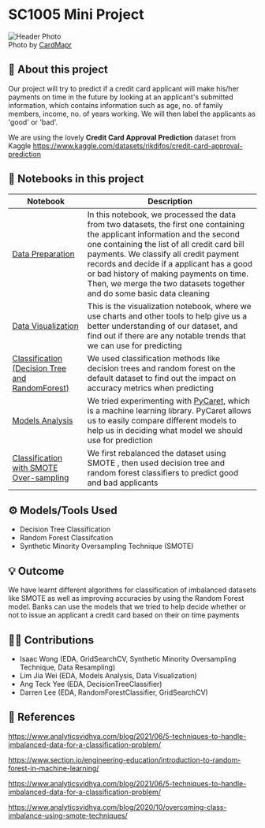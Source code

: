 # SC1005 Mini Project 
![Header Photo](https://res.cloudinary.com/jiawoi/image/upload/v1650712074/banner.jpg)\
Photo by [CardMapr](https://unsplash.com/@cardmapr?utm_source=unsplash&utm_medium=referral&utm_content=creditCopyText)
  
  
## 🎨 About this project
Our project will try to predict if a credit card applicant will make his/her payments on time in the future by looking at an applicant's submitted information, which contains information such as age, no. of family members, income, no. of years working. We will then label the applicants as 'good' or 'bad'.  

We are using the lovely **Credit Card Approval Prediction** dataset from Kaggle https://www.kaggle.com/datasets/rikdifos/credit-card-approval-prediction

## 📔 Notebooks in this project

| Notebook  | Description |
| ------------- | ------------- |
| [Data Preparation](https://github.com/SC8-Team-2/SC1015-Mini-Project/blob/main/Data%20Preparation.ipynb) | In this notebook, we processed the data from two datasets, the first one containing the applicant information and the second one containing the list of all credit card bill payments. We classify all credit payment records and decide if a applicant has a good or bad history of making payments on time. Then, we merge the two datasets together and do some basic data cleaning |
| [Data Visualization](https://github.com/SC8-Team-2/SC1015-Mini-Project/blob/main/Data%20Visualization.ipynb) | This is the visualization notebook, where we use charts and other tools to help give us a better understanding of our dataset, and find out if there are any notable trends that we can use for predicting |
| [Classification (Decision Tree and RandomForest)](https://github.com/SC8-Team-2/SC1015-Mini-Project/blob/main/Classification%20(Decision%20Tree%20and%20RandomForest).ipynb) | We used classification methods like decision trees and random forest on the default dataset to find out the impact on accuracy metrics when predicting  |
| [Models Analysis](https://github.com/SC8-Team-2/SC1015-Mini-Project/blob/main/Models%20Analysis.ipynb) | We tried experimenting with [PyCaret](https://pycaret.org/), which is a machine learning library. PyCaret allows us to easily compare different models to help us in deciding what model we should use for prediction |
| [Classification with SMOTE Over-sampling](https://github.com/SC8-Team-2/SC1015-Mini-Project/blob/main/Classification%20with%20SMOTE%20Over-sampling.ipynb) | We first rebalanced the dataset using SMOTE , then used decision tree and random forest classifiers to predict good and bad applicants|

## ⚙️ Models/Tools Used
- Decision Tree Classification
- Random Forest Classifcation
- Synthetic Minority Oversampling Technique (SMOTE)

## 💡 Outcome
We have learnt different algorithms for classification of imbalanced datasets like SMOTE as well as improving accuracies by using the Random Forest model.
Banks can use the models that we tried to help decide whether or not to issue an applicant a credit card based on their on time payments

## 🙋‍♂️ Contributions
- Isaac Wong (EDA, GridSearchCV, Synthetic Minority Oversampling Technique, Data Resampling)
- Lim Jia Wei (EDA, Models Analysis, Data Visualization)
- Ang Teck Yee (EDA, DecisionTreeClassifier)
- Darren Lee (EDA, RandomForestClassifier, GridSearchCV)

## 📃 References
https://www.analyticsvidhya.com/blog/2021/06/5-techniques-to-handle-imbalanced-data-for-a-classification-problem/

https://www.section.io/engineering-education/introduction-to-random-forest-in-machine-learning/

https://www.analyticsvidhya.com/blog/2021/06/5-techniques-to-handle-imbalanced-data-for-a-classification-problem/

https://www.analyticsvidhya.com/blog/2020/10/overcoming-class-imbalance-using-smote-techniques/
